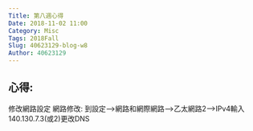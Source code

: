 ```yaml
---
Title: 第八週心得
Date: 2018-11-02 11:00
Category: Misc
Tags: 2018Fall
Slug: 40623129-blog-w8
Author: 40623129
---
```




<!-- PELICAN_END_SUMMARY -->

心得:
--
修改網路設定
網路修改: 
到設定-->網路和網際網路-->乙太網路2-->IPv4輸入140.130.7.3(或2)更改DNS